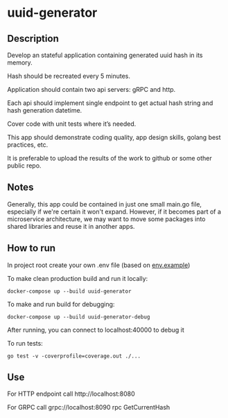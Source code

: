 # uuid-generator

## Description
Develop an stateful application containing generated uuid hash in its memory.

Hash should be recreated every 5 minutes.

Application should contain two api servers: gRPC and http.

Each api should implement single endpoint to get actual hash string and hash generation datetime.

Cover code with unit tests where it’s needed.

This app should demonstrate coding quality, app design skills, golang best practices, etc.

It is preferable to upload the results of the work to github or some other public repo.

## Notes

Generally, this app could be contained in just one small main.go file, especially if we're certain it won't expand. However, if it becomes part of a microservice architecture, we may want to move some packages into shared libraries and reuse it in another apps.

## How to run

In project root create your own .env file (based on [env.example](env.example))

To make clean production build and run it locally:
```shell
docker-compose up --build uuid-generator
```
To make and run build for debugging:
```shell
docker-compose up --build uuid-generator-debug
```
After running, you can connect to localhost:40000 to debug it

To run tests:
```shell
go test -v -coverprofile=coverage.out ./...
```

## Use
For HTTP endpoint call http://localhost:8080

For GRPC call grpc://localhost:8090 rpc GetCurrentHash
